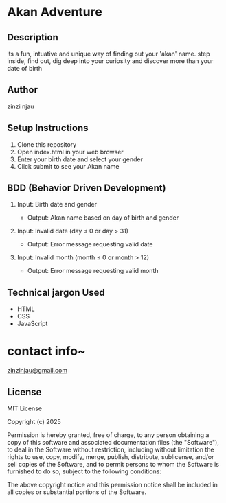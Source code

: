 # Akan Adventure

## Description

its a fun, intuative and unique way of finding out your 'akan' name. step inside, find out, dig deep into your curiosity and discover more than your date of birth

## Author

zinzi njau

## Setup Instructions

1. Clone this repository
2. Open index.html in your web browser
3. Enter your birth date and select your gender
4. Click submit to see your Akan name

## BDD (Behavior Driven Development)

1. Input: Birth date and gender

   - Output: Akan name based on day of birth and gender

2. Input: Invalid date (day ≤ 0 or day > 31)

   - Output: Error message requesting valid date

3. Input: Invalid month (month ≤ 0 or month > 12)
   - Output: Error message requesting valid month

## Technical jargon Used

- HTML
- CSS
- JavaScript

# contact info~

zinzinjau@gmail.com

## License

MIT License

Copyright (c) 2025

Permission is hereby granted, free of charge, to any person obtaining a copy of this software and associated documentation files (the "Software"), to deal in the Software without restriction, including without limitation the rights to use, copy, modify, merge, publish, distribute, sublicense, and/or sell copies of the Software, and to permit persons to whom the Software is furnished to do so, subject to the following conditions:

The above copyright notice and this permission notice shall be included in all copies or substantial portions of the Software.
